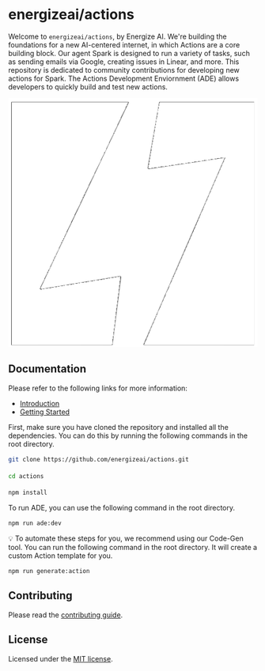 # energizeai/actions

Welcome to `energizeai/actions`, by Energize AI. We're building the foundations for a new AI-centered internet, in which Actions are a core building block. Our agent Spark is designed to run a variety of tasks, such as sending emails via Google, creating issues in Linear, and more. This repository is dedicated to community contributions for developing new actions for Spark. The Actions Development Enviornment (ADE) allows developers to quickly build and test new actions.

![hero](apps/ade/public/logos/energize-white-square.png)

## Documentation

Please refer to the following links for more information:

- [Introduction](https://ade.energize.ai)
- [Getting Started](https://ade.energize.ai/getting-started)

First, make sure you have cloned the repository and installed all the dependencies. You can do this by running the following commands in the root directory.

```bash
git clone https://github.com/energizeai/actions.git

cd actions

npm install
```

To run ADE, you can use the following command in the root directory.

```bash
npm run ade:dev
```

💡 To automate these steps for you, we recommend using our Code-Gen tool. You can run the following command in the root directory. It will create a custom Action template for you.

```bash
npm run generate:action
```

## Contributing

Please read the [contributing guide](/CONTRIBUTING.md).

## License

Licensed under the [MIT license](/LICENSE).
